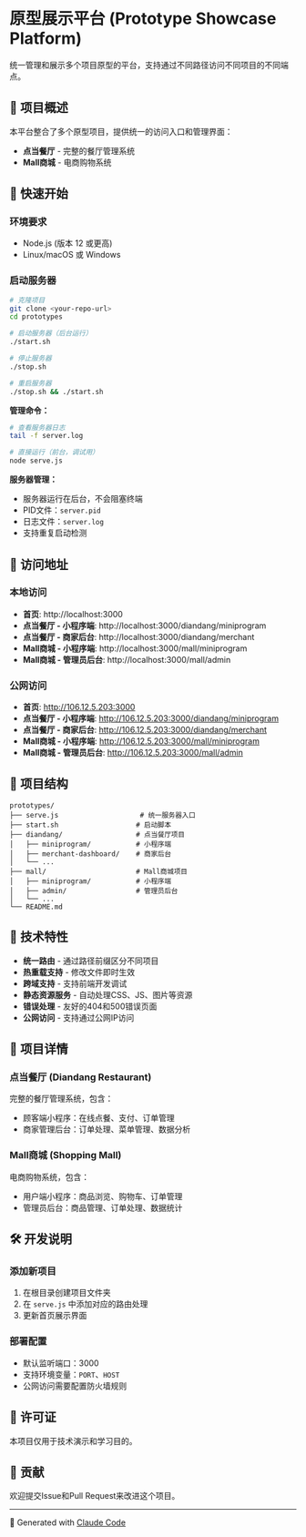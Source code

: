 # 原型展示平台 (Prototype Showcase Platform)

统一管理和展示多个项目原型的平台，支持通过不同路径访问不同项目的不同端点。

## 🎯 项目概述

本平台整合了多个原型项目，提供统一的访问入口和管理界面：

- **点当餐厅** - 完整的餐厅管理系统
- **Mall商城** - 电商购物系统

## 🚀 快速开始

### 环境要求
- Node.js (版本 12 或更高)
- Linux/macOS 或 Windows

### 启动服务器

```bash
# 克隆项目
git clone <your-repo-url>
cd prototypes

# 启动服务器（后台运行）
./start.sh

# 停止服务器
./stop.sh

# 重启服务器
./stop.sh && ./start.sh
```

**管理命令：**
```bash
# 查看服务器日志
tail -f server.log

# 直接运行（前台，调试用）
node serve.js
```

**服务器管理：**
- 服务器运行在后台，不会阻塞终端
- PID文件：`server.pid`
- 日志文件：`server.log`
- 支持重复启动检测

## 📱 访问地址

### 本地访问
- **首页**: http://localhost:3000
- **点当餐厅 - 小程序端**: http://localhost:3000/diandang/miniprogram
- **点当餐厅 - 商家后台**: http://localhost:3000/diandang/merchant
- **Mall商城 - 小程序端**: http://localhost:3000/mall/miniprogram
- **Mall商城 - 管理员后台**: http://localhost:3000/mall/admin

### 公网访问
- **首页**: http://106.12.5.203:3000
- **点当餐厅 - 小程序端**: http://106.12.5.203:3000/diandang/miniprogram
- **点当餐厅 - 商家后台**: http://106.12.5.203:3000/diandang/merchant
- **Mall商城 - 小程序端**: http://106.12.5.203:3000/mall/miniprogram
- **Mall商城 - 管理员后台**: http://106.12.5.203:3000/mall/admin

## 📂 项目结构

```
prototypes/
├── serve.js                    # 统一服务器入口
├── start.sh                   # 启动脚本
├── diandang/                  # 点当餐厅项目
│   ├── miniprogram/           # 小程序端
│   ├── merchant-dashboard/    # 商家后台
│   └── ...
├── mall/                      # Mall商城项目
│   ├── miniprogram/           # 小程序端
│   ├── admin/                 # 管理员后台
│   └── ...
└── README.md
```

## 🔧 技术特性

- **统一路由** - 通过路径前缀区分不同项目
- **热重载支持** - 修改文件即时生效
- **跨域支持** - 支持前端开发调试
- **静态资源服务** - 自动处理CSS、JS、图片等资源
- **错误处理** - 友好的404和500错误页面
- **公网访问** - 支持通过公网IP访问

## 🎨 项目详情

### 点当餐厅 (Diandang Restaurant)
完整的餐厅管理系统，包含：
- 顾客端小程序：在线点餐、支付、订单管理
- 商家管理后台：订单处理、菜单管理、数据分析

### Mall商城 (Shopping Mall)
电商购物系统，包含：
- 用户端小程序：商品浏览、购物车、订单管理
- 管理员后台：商品管理、订单处理、数据统计

## 🛠️ 开发说明

### 添加新项目
1. 在根目录创建项目文件夹
2. 在 `serve.js` 中添加对应的路由处理
3. 更新首页展示界面

### 部署配置
- 默认监听端口：3000
- 支持环境变量：`PORT`、`HOST`
- 公网访问需要配置防火墙规则

## 📄 许可证

本项目仅用于技术演示和学习目的。

## 🤝 贡献

欢迎提交Issue和Pull Request来改进这个项目。

---

🤖 Generated with [Claude Code](https://claude.ai/code)